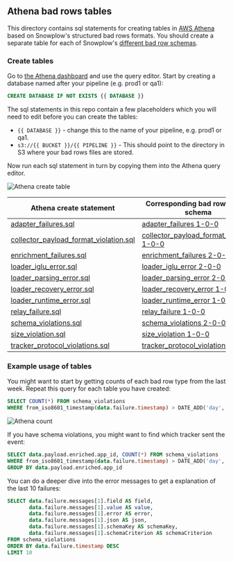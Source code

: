 ## Athena bad rows tables

This directory contains sql statements for creating tables in [AWS Athena][athena home] based on Snowplow's structured bad rows formats.
You should create a separate table for each of Snowplow's [different bad row schemas][all badrow schemas].

### Create tables

Go to [the Athena dashboard][athena dashboard] and use the query editor.  Start by creating a database named after your pipeline (e.g. prod1 or qa1):

```sql
CREATE DATABASE IF NOT EXISTS {{ DATABASE }}
```

The sql statements in this repo contain a few placeholders which you will need to edit before you can create the tables:

* `{{ DATABASE }}` - change this to the name of your pipeline, e.g. prod1 or qa1.
* `s3://{{ BUCKET }}/{{ PIPELINE }}` - This should point to the directory in S3 where your bad rows files are stored.

Now run each sql statement in turn by copying them into the Athena query editor.

![Athena create table](https://github.com/snowplow-incubator/snowplow-badrows-tables/wiki/images/athena-create-table.png)

| Athena create statement | Corresponding bad rows JSON schema |
| - | - |
| [adapter_failures.sql](adapter_failures.sql) | [adapter_failures 1-0-0] |
| [collector_payload_format_violation.sql](collector_payload_format_violation.sql) | [collector_payload_format_violation 1-0-0] |
| [enrichment_failures.sql](enrichment_failures.sql) | [enrichment_failures 2-0-0] |
| [loader_iglu_error.sql](loader_iglu_error.sql) | [loader_iglu_error 2-0-0] |
| [loader_parsing_error.sql](loader_parsing_error.sql) | [loader_parsing_error 2-0-0] |
| [loader_recovery_error.sql](loader_recovery_error.sql) | [loader_recovery_error 1-0-0] |
| [loader_runtime_error.sql](loader_runtime_error.sql) | [loader_runtime_error 1-0-1] |
| [relay_failure.sql](relay_failure.sql) | [relay_failure 1-0-0] |
| [schema_violations.sql](schema_violations.sql) | [schema_violations 2-0-0] |
| [size_violation.sql](size_violation.sql) | [size_violation 1-0-0] |
| [tracker_protocol_violations.sql](tracker_protocol_violations.sql) | [tracker_protocol_violations 1-0-0] |

### Example usage of tables

You might want to start by getting counts of each bad row type from the last week. Repeat this query for each table you have created:

```sql
SELECT COUNT(*) FROM schema_violations
WHERE from_iso8601_timestamp(data.failure.timestamp) > DATE_ADD('day', -7, now())
```

![Athena count](https://github.com/snowplow-incubator/snowplow-badrows-tables/wiki/images/athena-count.png)

If you have schema violations, you might want to find which tracker sent the event:

```sql
SELECT data.payload.enriched.app_id, COUNT(*) FROM schema_violations
WHERE from_iso8601_timestamp(data.failure.timestamp) > DATE_ADD('day', -7, now())
GROUP BY data.payload.enriched.app_id
```

You can do a deeper dive into the error messages to get a explanation of the last 10 failures:

```sql
SELECT data.failure.messages[1].field AS field,
       data.failure.messages[1].value AS value,
       data.failure.messages[1].error AS error,
       data.failure.messages[1].json AS json,
       data.failure.messages[1].schemaKey AS schemaKey,
       data.failure.messages[1].schemaCriterion AS schemaCriterion
FROM schema_violations
ORDER BY data.failure.timestamp DESC
LIMIT 10
```


[athena home]: https://aws.amazon.com/athena/
[all badrow schemas]: https://github.com/snowplow/iglu-central/tree/master/schemas/com.snowplowanalytics.snowplow.badrows
[athena dashboard]: https://eu-central-1.console.aws.amazon.com/athena/home

[adapter_failures 1-0-0]: https://github.com/snowplow/iglu-central/blob/master/schemas/com.snowplowanalytics.snowplow.badrows/adapter_failures/jsonschema/1-0-0
[collector_payload_format_violation 1-0-0]: https://github.com/snowplow/iglu-central/blob/master/schemas/com.snowplowanalytics.snowplow.badrows/collector_payload_format_violation/jsonschema/1-0-0
[enrichment_failures 2-0-0]: https://github.com/snowplow/iglu-central/blob/master/schemas/com.snowplowanalytics.snowplow.badrows/enrichment_failures/jsonschema/2-0-0
[loader_iglu_error 2-0-0]: https://github.com/snowplow/iglu-central/blob/master/schemas/com.snowplowanalytics.snowplow.badrows/loader_iglu_error/jsonschema/2-0-0
[loader_parsing_error 2-0-0]: https://github.com/snowplow/iglu-central/blob/master/schemas/com.snowplowanalytics.snowplow.badrows/loader_parsing_error/jsonschema/2-0-0
[loader_recovery_error 1-0-0]: https://github.com/snowplow/iglu-central/blob/master/schemas/com.snowplowanalytics.snowplow.badrows/loader_recovery_error/jsonschema/1-0-0
[loader_runtime_error 1-0-1]: https://github.com/snowplow/iglu-central/blob/master/schemas/com.snowplowanalytics.snowplow.badrows/loader_runtime_error/jsonschema/1-0-1
[relay_failure 1-0-0]: https://github.com/snowplow/iglu-central/blob/master/schemas/com.snowplowanalytics.snowplow.badrows/relay_failure/jsonschema/1-0-0
[schema_violations 2-0-0]: https://github.com/snowplow/iglu-central/blob/master/schemas/com.snowplowanalytics.snowplow.badrows/schema_violations/jsonschema/2-0-0
[size_violation 1-0-0]: https://github.com/snowplow/iglu-central/blob/master/schemas/com.snowplowanalytics.snowplow.badrows/size_violation/jsonschema/1-0-0
[tracker_protocol_violations 1-0-0]: https://github.com/snowplow/iglu-central/blob/master/schemas/com.snowplowanalytics.snowplow.badrows/tracker_protocol_violations/jsonschema/1-0-0
